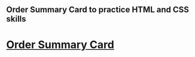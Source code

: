 ## Order Summary Card to practice HTML and CSS skills
# [Order Summary Card](https://shrutihere.github.io/Order-Summary/)
